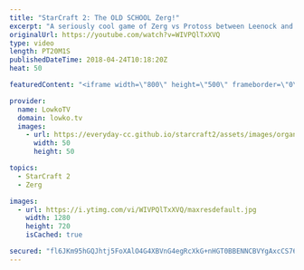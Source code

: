 ```yaml
---
title: "StarCraft 2: The OLD SCHOOL Zerg!"
excerpt: "A seriously cool game of Zerg vs Protoss between Leenock and Stats. Subscribe for more videos: http://lowko.tv/youtube Professionals cheesing: https://goo.gl/APqMmJ  Hydralisk Lurker into Mutalisk into Corruptors into massive amounts of counter attacks and a Spine Crawler forest. A very cool Zerg playstyle"
originalUrl: https://youtube.com/watch?v=WIVPQlTxXVQ
type: video
length: PT20M1S
publishedDateTime: 2018-04-24T10:18:20Z
heat: 50

featuredContent: "<iframe width=\"800\" height=\"500\" frameborder=\"0\" src=\"https://www.youtube.com/embed/WIVPQlTxXVQ\" allow=\"accelerometer; autoplay; encrypted-media; gyroscope; picture-in-picture\" allowfullscreen></iframe>"

provider:
  name: LowkoTV
  domain: lowko.tv
  images:
    - url: https://everyday-cc.github.io/starcraft2/assets/images/organizations/lowko.tv-50x50.jpg
      width: 50
      height: 50

topics:
  - StarCraft 2
  - Zerg

images:
  - url: https://i.ytimg.com/vi/WIVPQlTxXVQ/maxresdefault.jpg
    width: 1280
    height: 720
    isCached: true

secured: "fl6JKm95hGQJhtj5FoXAlO4G4XBVnG4egRcXkG+nHGT0BBENNCBVYgAxcCS76L6lJMfNHIP6jM3Cf3mXElHTqtZ/CiG1sZ4iCtbMlx1b+waIRSQ9dAU5qzO1FODa77sq4XN9tkb9eKkTJhFHnO6lbs+MK1i8NM8cXmZCKiUaskAyxV6OYG6NgOcYCcFJ8Pq3jyHQBA02DVE0SAS43lWfkGLT/QhW6qxJKXWh6Ezw+EZ1/wRviS3X47zwxzBaZSZMs723AYBLEXFafqSn60qWJ2b4O/fMoeG8qHhserGTrrWu0kxpmb+2YOq2RFBpBi/8E14PPEZjzd0wpRMjnqkpkzNgdnaovK0QL5QkX6fLLT1aOVGUiRRLNmRCbK7zZqqNlUt3aPY3Sb+vHZcZNLQ+Vo2LFDkE1MxX61Vsj5ZUPt8=;PQ7qY3y7PDtUUZ/NXg3Yyw=="
---
```


